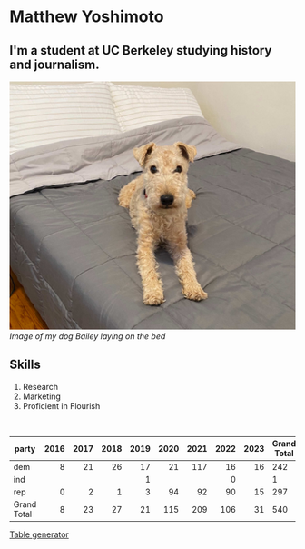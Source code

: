 # Matthew Yoshimoto
## I'm a student at UC Berkeley studying history and journalism.

!['My dog Bailey','My dog Bailey lays on the bed'](/bailey.jpg)<br/>
*Image of my dog Bailey laying on the bed*

## Skills
1.  Research
2.  Marketing
3.  Proficient in Flourish
<br/>

| party       	| 2016 	| 2017 	| 2018 	| 2019 	| 2020 	| 2021 	| 2022 	| 2023 	| Grand Total 	|
|-------------	|-----:	|-----:	|-----:	|-----:	|-----:	|-----:	|-----:	|-----:	|-------------	|
| dem         	|    8 	|   21 	|   26 	|   17 	|   21 	|  117 	|   16 	|   16 	|         242 	|
| ind         	|      	|      	|      	|    1 	|      	|      	|    0 	|      	|           1 	|
| rep         	|    0 	|    2 	|    1 	|    3 	|   94 	|   92 	|   90 	|   15 	|         297 	|
| Grand Total 	|    8 	|   23 	|   27 	|   21 	|  115 	|  209 	|  106 	|   31 	|         540 	|

[Table generator](https://www.tablesgenerator.com/markdown_tables)
